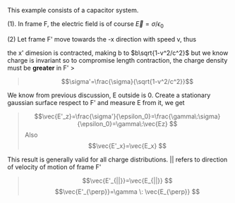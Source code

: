 This example consists of a capacitor system.

(1). In frame F, the electric field is of course $\vec{E}=\sigma/\epsilon_0$

(2) Let frame F' move towards the -x direction with speed v, thus

the x' dimesion is contracted, making b to $b\sqrt{1-v^2/c^2}$
but we know charge is invariant so to compromise length contraction, the charge density must be **greater** in F' >

>$$\sigma'=\frac{\sigma}{\sqrt{1-v^2/c^2}}$$

We know from previous discussion, E outside is 0. Create a stationary gaussian surface respect to F' and measure E from it, we get
>$$\vec{E'_z}=\frac{\sigma'}{\epsilon_0}=\frac{\gamma\:\sigma}{\epsilon_0}=\gamma\:\vec{Ez} $$
>Also $$\vec{E'_x}=\vec{E_x} $$

This result is generally valid for all charge distributions. || refers to direction of velocity of motion of frame F'

>$$\vec{E'_{||}}=\vec{E_{||}} $$
>$$\vec{E'_{\perp}}=\gamma \: \vec{E_{\perp}} $$